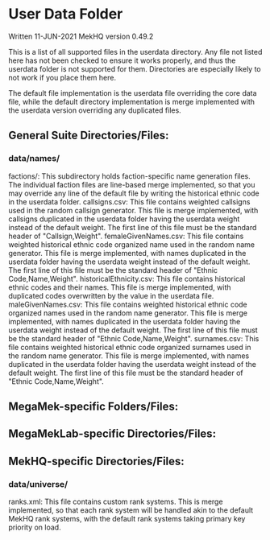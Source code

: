 # User Data Folder
Written 11-JUN-2021
MekHQ version 0.49.2

This is a list of all supported files in the userdata directory. Any file not listed here has not been checked to ensure it works properly, and thus the userdata folder is not supported for them. Directories are especially likely to not work if you place them here.

The default file implementation is the userdata file overriding the core data file, while the default directory implementation is merge implemented with the userdata version overriding any duplicated files.

## General Suite Directories/Files:
### data/names/
factions/: This subdirectory holds faction-specific name generation files. The individual faction files are line-based merge implemented, so that you may override any line of the default file by writing the historical ethnic code in the userdata folder.
callsigns.csv: This file contains weighted callsigns used in the random callsign generator. This file is merge implemented, with callsigns duplicated in the userdata folder having the userdata weight instead of the default weight. The first line of this file must be the standard header of "Callsign,Weight".
femaleGivenNames.csv: This file contains weighted historical ethnic code organized name used in the random name generator. This file is merge implemented, with names duplicated in the userdata folder having the userdata weight instead of the default weight. The first line of this file must be the standard header of "Ethnic Code,Name,Weight".
historicalEthnicity.csv: This file contains historical ethnic codes and their names. This file is merge implemented, with duplicated codes overwritten by the value in the userdata file.
maleGivenNames.csv: This file contains weighted historical ethnic code organized names used in the random name generator. This file is merge implemented, with names duplicated in the userdata folder having the userdata weight instead of the default weight. The first line of this file must be the standard header of "Ethnic Code,Name,Weight".
surnames.csv: This file contains weighted historical ethnic code organized surnames used in the random name generator. This file is merge implemented, with names duplicated in the userdata folder having the userdata weight instead of the default weight. The first line of this file must be the standard header of "Ethnic Code,Name,Weight".

## MegaMek-specific Folders/Files:

## MegaMekLab-specific Directories/Files:

## MekHQ-specific Directories/Files:
### data/universe/
ranks.xml: This file contains custom rank systems. This is merge implemented, so that each rank system will be handled akin to the default MekHQ rank systems, with the default rank systems taking primary key priority on load.

